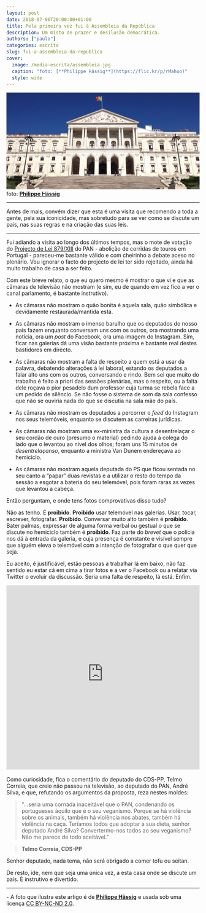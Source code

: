```yaml
---
layout: post
date: 2018-07-06T20:00:00+01:00
title: Pela primeira vez fui à Assembleia da República
description: Um misto de prazer e desilusão democrática.
authors: ["paulo"]
categories: escrita
slug: fui-a-assembleia-da-republica
cover:
  image: /media-escrita/assembleia.jpg
  caption: "foto: [**Philippe Hässig**](https://flic.kr/p/rMahuo)"
  style: wide
---
```


![](/media-escrita/assembleia.jpg)
foto: [**Philippe Hässig**](https://flic.kr/p/rMahuo)

---

Antes de mais, convém dizer que esta é uma visita que recomendo a toda a gente, pela sua iconicidade, mas sobretudo para se ver como se discute um país, nas suas regras e na criação das suas leis.

---

Fui adiando a visita ao longo dos últimos tempos, mas o mote de votação do [Projecto de Lei 879/XIII](http://www.parlamento.pt/ActividadeParlamentar/Paginas/DetalheIniciativa.aspx?BID=42632) do PAN - abolição de corridas de touros em Portugal - pareceu-me bastante válido e com cheirinho a debate aceso no plenário.
Vou ignorar o facto do projecto de lei ter sido rejeitado, ainda há muito trabalho de casa a ser feito.

Com este breve relato, o que eu quero mesmo é mostrar o que vi e que as câmaras de televisão não mostram (e sim, eu de quando em vez fico a ver o canal parlamento, é bastante instrutivo).

- As câmaras não mostram o quão bonita é aquela sala, quão simbólica e devidamente restaurada/mantida está.

- As câmaras não mostram o imenso barulho que os deputados do nosso país fazem enquanto conversam uns com os outros, ora mostrando uma notícia, ora um *post* do Facebook, ora uma imagem do Instagram. Sim, ficar nas galerias dá uma visão bastante próxima e bastante real destes bastidores em directo.

- As câmaras não mostram a falta de respeito a quem está a usar da palavra, debatendo alterações à lei laboral, estando os deputados a falar alto uns com os outros, conversando e rindo. Bem sei que muito do trabalho é feito a priori das sessões plenárias, mas o respeito, ou a falta dele roçava o pior pesadelo dum professor cuja turma se rebela face a um pedido de silêncio. Se não fosse o sistema de som da sala confesso que não se ouviria nada do que se discutia na sala mãe do país.

- As câmaras não mostram os deputados a percorrer o *feed* do Instagram nos seus telemóveis, enquanto se discutem as carreiras jurídicas.

- As câmaras não mostram uma ex-ministra da cultura a desentrelaçar o seu cordão de ouro (presumo o material) pedindo ajuda à colega do lado que o levantou ao nível dos olhos; foram uns 15 minutos de *desentrelaçanso*, enquanto a ministra Van Dunem endereçava ao hemiciclo.

- As câmaras não mostram aquela deputada do PS que ficou sentada no seu canto a “papar” duas revistas e a utilizar o resto do tempo da sessão a esgotar a bateria do seu telemóvel, pois foram raras as vezes que levantou a cabeça.

Então perguntam, e onde tens fotos comprovativas disso tudo?

Não as tenho. É **proibido**. **Proibido** usar telemóvel nas galerias. Usar, tocar, escrever, fotografar. **Proibido**. Conversar muito alto também é **proibido**. Bater palmas, expressar de alguma forma verbal ou gestual o que se discute no hemiciclo também é **proibido**.
Faz parte do *brevet* que o polícia nos dá à entrada da galeria, e cuja presença é constante e visível sempre que alguém eleva o telemóvel com a intenção de fotografar o que quer que seja.

Eu aceito, é justificável, estão pessoas a trabalhar lá em baixo, não faz sentido eu estar cá em cima a tirar fotos e a ver o Facebook ou a relatar via Twitter o evoluir da discussão. Seria uma falta de respeito, lá está. Enfim.

<iframe width="100%" height="480" src="https://www.youtube-nocookie.com/embed/xqD76ZAx0ko?rel=0&amp;showinfo=0" frameborder="0" allow="autoplay; encrypted-media" allowfullscreen></iframe>

Como curiosidade, fica o comentário do deputado do CDS-PP, Telmo Correia, que creio não passou na televisão, ao deputado do PAN, André Silva, e que, refutando os argumentos da proposta, reza nestes moldes:

> "...seria uma cornada inaceitável que o PAN, condenando os portugueses àquilo que é o seu veganismo. Porque se há violência sobre os animais, também há violência nos abates, também há violência na caça. Teríamos todos que adoptar a sua dieta, senhor deputado André Silva? Convertermo-nos todos ao seu veganismo? Não me parece de todo aceitável."

> **Telmo Correia, CDS-PP**

Senhor deputado, nada tema, não será obrigado a comer tofu ou seitan.


De resto, ide, nem que seja uma única vez, a esta casa onde se discute um país. É instrutivo e divertido.


---

<i class="fas fa-info" style="color:#E34234"></i> - A foto que ilustra este artigo é de [**Philippe Hässig**](https://flic.kr/p/rMahuo) e usada sob uma licença [CC BY-NC-ND 2.0](https://creativecommons.org/licenses/by-sa/2.0/).
